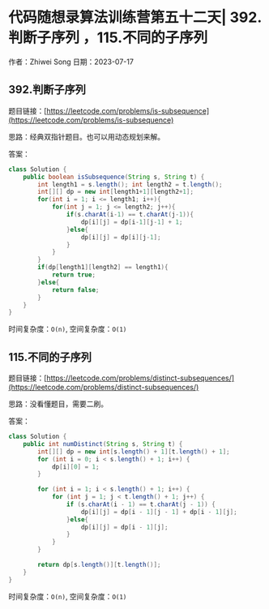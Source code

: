 # 代码随想录算法训练营第五十二天| 392.判断子序列 ，115.不同的子序列  
作者：Zhiwei Song 
日期：2023-07-17

## 392.判断子序列
题目链接：[https://leetcode.com/problems/is-subsequence](https://leetcode.com/problems/is-subsequence)

思路：经典双指针题目。也可以用动态规划来解。

答案：

```java
class Solution {
    public boolean isSubsequence(String s, String t) {
        int length1 = s.length(); int length2 = t.length();
        int[][] dp = new int[length1+1][length2+1];
        for(int i = 1; i <= length1; i++){
            for(int j = 1; j <= length2; j++){
                if(s.charAt(i-1) == t.charAt(j-1)){
                    dp[i][j] = dp[i-1][j-1] + 1;
                }else{
                    dp[i][j] = dp[i][j-1];
                }
            }
        }
        if(dp[length1][length2] == length1){
            return true;
        }else{
            return false;
        }
    }
}
```

时间复杂度：``O(n)``, 空间复杂度：``O(1)``

## 115.不同的子序列  
题目链接：[https://leetcode.com/problems/distinct-subsequences/](https://leetcode.com/problems/distinct-subsequences/)

思路：没看懂题目，需要二刷。

答案：

```java
class Solution {
    public int numDistinct(String s, String t) {
        int[][] dp = new int[s.length() + 1][t.length() + 1];
        for (int i = 0; i < s.length() + 1; i++) {
            dp[i][0] = 1;
        }
        
        for (int i = 1; i < s.length() + 1; i++) {
            for (int j = 1; j < t.length() + 1; j++) {
                if (s.charAt(i - 1) == t.charAt(j - 1)) {
                    dp[i][j] = dp[i - 1][j - 1] + dp[i - 1][j];
                }else{
                    dp[i][j] = dp[i - 1][j];
                }
            }
        }
        
        return dp[s.length()][t.length()];
    }
}
```

时间复杂度：``O(n)``, 空间复杂度：``O(1)``
